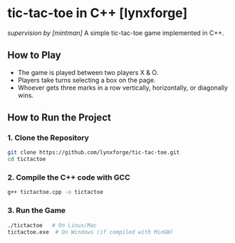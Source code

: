 # tic-tac-toe in C++ [lynxforge]
*supervision by [mintman]*
A simple tic-tac-toe game implemented in C++.

## How to Play
- The game is played between two players X & O.
- Players take turns selecting a box on the page.
- Whoever gets three marks in a row vertically, horizontally, or diagonally wins.

## How to Run the Project
### **1. Clone the Repository**
```bash
git clone https://github.com/lynxforge/tic-tac-toe.git
cd tictactoe
```
### **2. Compile the C++ code with GCC**
```bash
g++ tictactoe.cpp -o tictactoe
```
### **3. Run the Game**
```bash
./tictactoe   # On Linux/Mac
tictactoe.exe  # On Windows (if compiled with MinGW)
